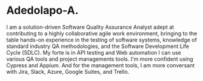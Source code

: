 # Adedolapo-A.
I am a solution-driven Software Quality Assurance Analyst adept at contributing to a highly collaborative agile work environment, bringing to the table hands-on experience in the testing of software systems, knowledge of standard industry QA methodologies, and the Software Development Life Cycle (SDLC).
My forte is in API testing and Web automation
I can use various QA tools and project managements tools.
I'm more confident using Cypress and Appium. And for the management tools, I am more conversant with Jira, Slack, Azure, Google Suites, and Trello.
